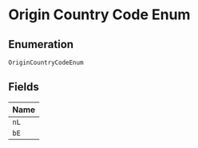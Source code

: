 
# Origin Country Code Enum

## Enumeration

`OriginCountryCodeEnum`

## Fields

| Name |
|  --- |
| `nL` |
| `bE` |

